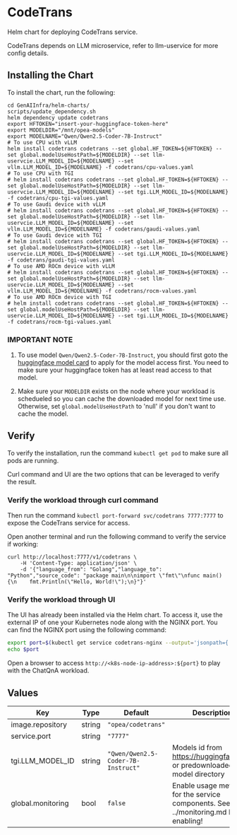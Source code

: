 # CodeTrans

Helm chart for deploying CodeTrans service.

CodeTrans depends on LLM microservice, refer to llm-uservice for more config details.

## Installing the Chart

To install the chart, run the following:

```console
cd GenAIInfra/helm-charts/
scripts/update_dependency.sh
helm dependency update codetrans
export HFTOKEN="insert-your-huggingface-token-here"
export MODELDIR="/mnt/opea-models"
export MODELNAME="Qwen/Qwen2.5-Coder-7B-Instruct"
# To use CPU with vLLM
helm install codetrans codetrans --set global.HF_TOKEN=${HFTOKEN} --set global.modelUseHostPath=${MODELDIR} --set llm-uservcie.LLM_MODEL_ID=${MODELNAME} --set vllm.LLM_MODEL_ID=${MODELNAME} -f codetrans/cpu-values.yaml
# To use CPU with TGI
# helm install codetrans codetrans --set global.HF_TOKEN=${HFTOKEN} --set global.modelUseHostPath=${MODELDIR} --set llm-uservcie.LLM_MODEL_ID=${MODELNAME} --set tgi.LLM_MODEL_ID=${MODELNAME} -f codetrans/cpu-tgi-values.yaml
# To use Gaudi device with vLLM
# helm install codetrans codetrans --set global.HF_TOKEN=${HFTOKEN} --set global.modelUseHostPath=${MODELDIR} --set llm-uservcie.LLM_MODEL_ID=${MODELNAME} --set vllm.LLM_MODEL_ID=${MODELNAME} -f codetrans/gaudi-values.yaml
# To use Gaudi device with TGI
# helm install codetrans codetrans --set global.HF_TOKEN=${HFTOKEN} --set global.modelUseHostPath=${MODELDIR} --set llm-uservcie.LLM_MODEL_ID=${MODELNAME} --set tgi.LLM_MODEL_ID=${MODELNAME} -f codetrans/gaudi-tgi-values.yaml
# To use AMD ROCm device with vLLM
# helm install codetrans codetrans --set global.HF_TOKEN=${HFTOKEN} --set global.modelUseHostPath=${MODELDIR} --set llm-uservcie.LLM_MODEL_ID=${MODELNAME} --set vllm.LLM_MODEL_ID=${MODELNAME} -f codetrans/rocm-values.yaml
# To use AMD ROCm device with TGI
# helm install codetrans codetrans --set global.HF_TOKEN=${HFTOKEN} --set global.modelUseHostPath=${MODELDIR} --set llm-uservcie.LLM_MODEL_ID=${MODELNAME} --set tgi.LLM_MODEL_ID=${MODELNAME} -f codetrans/rocm-tgi-values.yaml
```

### IMPORTANT NOTE

1. To use model `Qwen/Qwen2.5-Coder-7B-Instruct`, you should first goto the [huggingface model card](https://huggingface.co/mistralai/Mistral-7B-Instruct-v0.3) to apply for the model access first. You need to make sure your huggingface token has at least read access to that model.

2. Make sure your `MODELDIR` exists on the node where your workload is schedueled so you can cache the downloaded model for next time use. Otherwise, set `global.modelUseHostPath` to 'null' if you don't want to cache the model.

## Verify

To verify the installation, run the command `kubectl get pod` to make sure all pods are running.

Curl command and UI are the two options that can be leveraged to verify the result.

### Verify the workload through curl command

Then run the command `kubectl port-forward svc/codetrans 7777:7777` to expose the CodeTrans service for access.

Open another terminal and run the following command to verify the service if working:

```console
curl http://localhost:7777/v1/codetrans \
    -H 'Content-Type: application/json' \
    -d '{"language_from": "Golang","language_to": "Python","source_code": "package main\n\nimport \"fmt\"\nfunc main() {\n    fmt.Println(\"Hello, World!\");\n}"}'
```

### Verify the workload through UI

The UI has already been installed via the Helm chart. To access it, use the external IP of one your Kubernetes node along with the NGINX port. You can find the NGINX port using the following command:

```bash
export port=$(kubectl get service codetrans-nginx --output='jsonpath={.spec.ports[0].nodePort}')
echo $port
```

Open a browser to access `http://<k8s-node-ip-address>:${port}` to play with the ChatQnA workload.

## Values

| Key               | Type   | Default                            | Description                                                                            |
| ----------------- | ------ | ---------------------------------- | -------------------------------------------------------------------------------------- |
| image.repository  | string | `"opea/codetrans"`                 |                                                                                        |
| service.port      | string | `"7777"`                           |                                                                                        |
| tgi.LLM_MODEL_ID  | string | `"Qwen/Qwen2.5-Coder-7B-Instruct"` | Models id from https://huggingface.co/, or predownloaded model directory               |
| global.monitoring | bool   | `false`                            | Enable usage metrics for the service components. See ../monitoring.md before enabling! |
